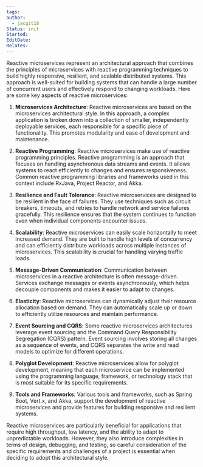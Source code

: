 ```yaml
---
tags: 
author:
  - jacgit18
Status: init
Started: 
EditDate: 
Relates:
---
```

Reactive microservices represent an architectural approach that combines the principles of microservices with reactive programming techniques to build highly responsive, resilient, and scalable distributed systems. This approach is well-suited for building systems that can handle a large number of concurrent users and effectively respond to changing workloads. Here are some key aspects of reactive microservices:  
  
1. **Microservices Architecture**: Reactive microservices are based on the microservices architectural style. In this approach, a complex application is broken down into a collection of smaller, independently deployable services, each responsible for a specific piece of functionality. This promotes modularity and ease of development and maintenance.  
  
2. **Reactive Programming**: Reactive microservices make use of reactive programming principles. Reactive programming is an approach that focuses on handling asynchronous data streams and events. It allows systems to react efficiently to changes and ensures responsiveness. Common reactive programming libraries and frameworks used in this context include RxJava, Project Reactor, and Akka.  
  
3. **Resilience and Fault Tolerance**: Reactive microservices are designed to be resilient in the face of failures. They use techniques such as circuit breakers, timeouts, and retries to handle network and service failures gracefully. This resilience ensures that the system continues to function even when individual components encounter issues.  
  
4. **Scalability**: Reactive microservices can easily scale horizontally to meet increased demand. They are built to handle high levels of concurrency and can efficiently distribute workloads across multiple instances of microservices. This scalability is crucial for handling varying traffic loads.  
  
5. **Message-Driven Communication**: Communication between microservices in a reactive architecture is often message-driven. Services exchange messages or events asynchronously, which helps decouple components and makes it easier to adapt to changes.  
  
6. **Elasticity**: Reactive microservices can dynamically adjust their resource allocation based on demand. They can automatically scale up or down to efficiently utilize resources and maintain performance.  
  
7. **Event Sourcing and CQRS**: Some reactive microservices architectures leverage event sourcing and the Command Query Responsibility Segregation (CQRS) pattern. Event sourcing involves storing all changes as a sequence of events, and CQRS separates the write and read models to optimize for different operations.  
  
8. **Polyglot Development**: Reactive microservices allow for polyglot development, meaning that each microservice can be implemented using the programming language, framework, or technology stack that is most suitable for its specific requirements.  
  
9. **Tools and Frameworks**: Various tools and frameworks, such as Spring Boot, Vert.x, and Akka, support the development of reactive microservices and provide features for building responsive and resilient systems.  
  
Reactive microservices are particularly beneficial for applications that require high throughput, low latency, and the ability to adapt to unpredictable workloads. However, they also introduce complexities in terms of design, debugging, and testing, so careful consideration of the specific requirements and challenges of a project is essential when deciding to adopt this architectural style.